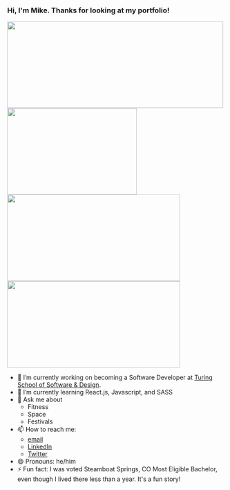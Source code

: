 ### Hi, I'm Mike. Thanks for looking at my portfolio!

<a href="https://github.com/mdflynn/github-readme-stats">
  <img align="center" src="https://github-readme-stats.vercel.app/api?username=mdflynn&show_icons=true&theme=tokyonight" height="200" width="500"/>
</a>
<a href="https://github.com/mdflynn/github-readme-stats">
  <img align="center" src="https://github-readme-stats.vercel.app/api/top-langs/?username=mdflynn&theme=tokyonight" height="200" width="300"/>
</a>
<a href="https://github.com/mdflynn/overlook">
  <img align="center" src="https://github-readme-stats.vercel.app/api/pin/?username=mdflynn&repo=overlook&theme=tokyonight" height="200" width="400"/>
</a>
<a href="https://github.com/mdflynn/whats-cookin">
  <img align="center" src="https://github-readme-stats.vercel.app/api/pin/?username=mdflynn&repo=whats-cookin&theme=tokyonight" height="200" width="400"/>
</a>

- 🔭 I’m currently working on becoming a Software Developer at [Turing School of Software & Design](https://turing.io/).
- 🌱 I’m currently learning React.js, Javascript, and SASS
- 💬 Ask me about 
  - Fitness
  - Space
  - Festivals
- 📫 How to reach me:
  - [email](mailto:mdflynn34@outlook.com)
  - [LinkedIn](https://www.linkedin.com/in/mikeflynnmba/)
  - [Twitter](https://twitter.com/mikeflynncodes)
- 😄 Pronouns: he/him
- ⚡ Fun fact: I was voted Steamboat Springs, CO Most Eligible Bachelor, even though I lived there less than a year. It's a fun story!
